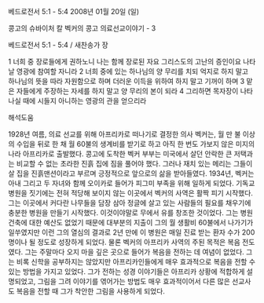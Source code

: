 베드로전서 5:1 - 5:4 
2008년 01월 20일 (일)

콩고의 슈바이처 칼 벡커의 콩고 의료선교이야기 - 3



베드로전서 5:1 - 5:4 / 새찬송가  장


1 너희 중 장로들에게 권하노니 나는 함께 장로된 자요 그리스도의 고난의 증인이요 나타날 영광에 참여할 자니라 2 너희 중에 있는 하나님의 양 무리를 치되 억지로 하지 말고 하나님의 뜻을 따라 자원함으로 하며 더러운 이득을 위하여 하지 말고 기꺼이 하며 3 맡은 자들에게 주장하는 자세를 하지 말고 양 무리의 본이 되라 4 그리하면 목자장이 나타나실 때에 시들지 아니하는 영광의 관을 얻으리라

해석도움





1928년 여름, 의료 선교를 위해 아프리카로 떠나기로 결정한 의사 벡커는, 월 만 불 이상의 수입을 뒤로 한 채 월 60불의 생계비를 받기로 하고 아직 한 번도 가보지 않은 미지의 나라 아프리카로 출발했다.
콩고에 도착한 벡커 부부는 미국에서 살던 안락한 큰 저택과는 비교할 수 없는 초라한 진흙 집에 짐을 풀어야 했다. 그러나 재치 있는 메리는 그들이 살 집을 진흙맨션이라고 부르며 긍정적으로 앞으로의 삶을 받아들였다. 
1934년, 벡커는 아내 그리고 두 자녀와 함께 오이카로 들어가 피그미 부족을 위해 일하게 되었다. 
기독교병원을 짓기에는 전혀 적당해 보이지 않는 이곳에서 벡커의 사역은 활짝 피기 시작했다. 그는 이곳에서 커다란 나무들을 담장 삼아 정글에 살고 있는 사람들의 필요를 채우기에 충분한 병원을 만들기 시작했다. 이것이야말로 무에서 유를 창조한 것이었다. 
그는 병원 건축에 대한 예산도 없었기 때문에 대부분의 지출이 그의 월 생활비 60불에서 나가기가 일쑤였지만 이런 그의 열심의 결과로 2년 만에 이 병원은 매일 진료 받는 환자 수가 200명이나 될 정도로 성장하게 되었다.
물론 벡커의 아프리카 사역의 주된 목적은 복음 전도였다. 
그는 주말마다 오지 마을 깊은 곳으로 들어가 복음을 전하는 데 여념이 없었다.
그는 비록 신학을 공부하지는 않았지만 아프리카인들에게 매우 효과적으로 복음을 전할 수 있는 방법을 가지고 있었다. 
그가 전하는 성경 이야기들은 아프리카 상황에 적합하게 설명되었고, 그림을 그려 이야기를 엮어가는 방법도 매우 효과적이어서 다른 많은 선교사도 복음을 전할 때 그가 착안한 그림을 사용하게 되었다.